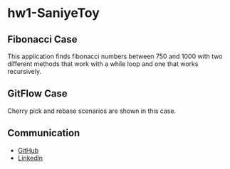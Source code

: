# hw1-SaniyeToy
## Fibonacci Case 
This application finds fibonacci numbers between 750 and 1000 with two different methods that work with a while loop and one that works recursively.
## GitFlow Case 
Cherry pick and rebase scenarios are shown in this case.

## Communication <a name="Communication"></a>
- [GitHub](https://github.com/SaniyeToy)
- [Linkedln](https://www.linkedin.com/in/saniye-toy/)
